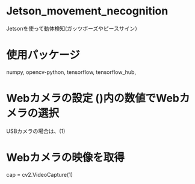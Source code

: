 # Jetson_movement_necognition
Jetsonを使って動体検知(ガッツポーズやピースサイン）


# 使用パッケージ
numpy,
opencv-python,
tensorflow,
tensorflow_hub,

# Webカメラの設定 ()内の数値でWebカメラの選択　
USBカメラの場合は、(1)
# Webカメラの映像を取得
cap = cv2.VideoCapture(1)
